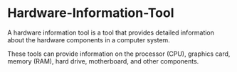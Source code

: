# Hardware-Information-Tool
A hardware information tool is a tool that provides detailed information about the hardware components in a computer system. 

These tools can provide information on the processor (CPU), graphics card, memory (RAM), hard drive, motherboard, and other components.

